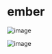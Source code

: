 # ember
![image](https://github.com/UZ9/ember/assets/36551149/f715c569-0f49-42b6-b313-0b6c71be63b7)


![image](https://github.com/UZ9/ember/assets/36551149/b8f2a3f8-e7c3-4fb4-80af-c9e19a801ffe)

